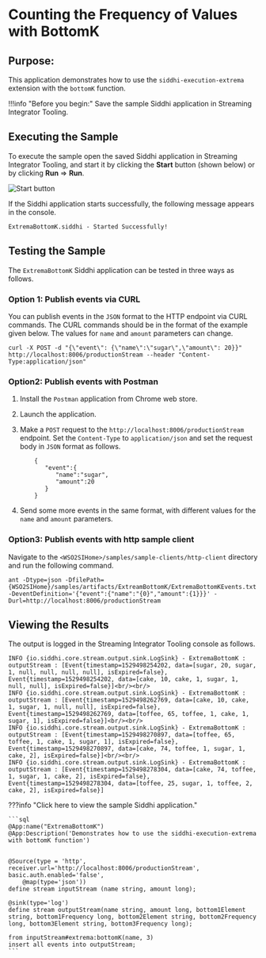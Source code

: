 # Counting the Frequency of Values with BottomK

## Purpose:
This application demonstrates how to use the `siddhi-execution-extrema` extension with the `bottomK` function.

!!!info "Before you begin:"
    Save the sample Siddhi application in Streaming Integrator Tooling.

## Executing the Sample

To execute the sample open the saved Siddhi application in Streaming Integrator Tooling, and start it by clicking the **Start** button (shown below) or by clicking **Run** => **Run**.

![Start button]({{base_path}}/images/amazon-s3-sink-sample/start.png)

If the Siddhi application starts successfully, the following message appears in the console.

`ExtremaBottomK.siddhi - Started Successfully!`

## Testing the Sample

The `ExtremaBottomK` Siddhi application can be tested in three ways as follows.

### Option 1: Publish events via CURL

You can publish events in the `JSON` format to the HTTP endpoint via CURL commands. The CURL commands should be in the format of the example given below. The values for `name` and `amount` parameters can change.

`curl -X POST -d "{\"event\": {\"name\":\"sugar\",\"amount\": 20}}"  http://localhost:8006/productionStream --header "Content-Type:application/json"`

### Option2: Publish events with Postman

1. Install the `Postman` application from Chrome web store.

2. Launch the application.

3. Make a `POST` request to the `http://localhost:8006/productionStream` endpoint. Set the `Content-Type` to `application/json` and set the request body in `JSON` format as follows.

    ```
        {
           "event":{
              "name":"sugar",
              "amount":20
           }
        }
    ```

4. Send some more events in the same format, with different values for the `name` and `amount` parameters.

### Option3: Publish events with http sample client

Navigate to the `<WSO2SIHome>/samples/sample-clients/http-client` directory and run the following command.

`ant -Dtype=json -DfilePath={WSO2SIHome}/samples/artifacts/ExtreamBottomK/ExtremaBottomKEvents.txt -DeventDefinition='{"event":{"name":"{0}","amount":{1}}}' -Durl=http://localhost:8006/productionStream`

## Viewing the Results

The output is logged in the Streaming Integrator Tooling console as follows.

```
INFO {io.siddhi.core.stream.output.sink.LogSink} - ExtremaBottomK : outputStream : [Event{timestamp=1529498254202, data=[sugar, 20, sugar, 1, null, null, null, null], isExpired=false}, Event{timestamp=1529498254202, data=[cake, 10, cake, 1, sugar, 1, null, null], isExpired=false}]<br/><br/>
INFO {io.siddhi.core.stream.output.sink.LogSink} - ExtremaBottomK : outputStream : [Event{timestamp=1529498262769, data=[cake, 10, cake, 1, sugar, 1, null, null], isExpired=false}, Event{timestamp=1529498262769, data=[toffee, 65, toffee, 1, cake, 1, sugar, 1], isExpired=false}]<br/><br/>
INFO {io.siddhi.core.stream.output.sink.LogSink} - ExtremaBottomK : outputStream : [Event{timestamp=1529498270897, data=[toffee, 65, toffee, 1, cake, 1, sugar, 1], isExpired=false}, Event{timestamp=1529498270897, data=[cake, 74, toffee, 1, sugar, 1, cake, 2], isExpired=false}]<br/><br/>
INFO {io.siddhi.core.stream.output.sink.LogSink} - ExtremaBottomK : outputStream : [Event{timestamp=1529498278304, data=[cake, 74, toffee, 1, sugar, 1, cake, 2], isExpired=false}, Event{timestamp=1529498278304, data=[toffee, 25, sugar, 1, toffee, 2, cake, 2], isExpired=false}]
```

???info "Click here to view the sample Siddhi application."

    ```sql
    @App:name("ExtremaBottomK")
    @App:Description('Demonstrates how to use the siddhi-execution-extrema with bottomK function')


    @Source(type = 'http', receiver.url='http://localhost:8006/productionStream', basic.auth.enabled='false',
        @map(type='json'))
    define stream inputStream (name string, amount long);

    @sink(type='log')
    define stream outputStream(name string, amount long, bottom1Element string, bottom1Frequency long, bottom2Element string, bottom2Frequency long, bottom3Element string, bottom3Frequency long);

    from inputStream#extrema:bottomK(name, 3)
    insert all events into outputStream;
    ```